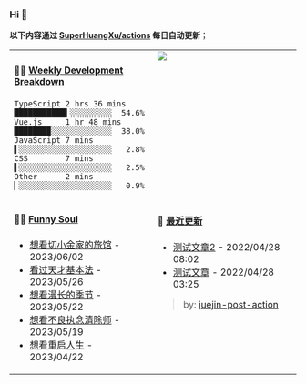 
### Hi 👋

**以下内容通过 <a href="https://github.com/SuperHuangXu/SuperHuangXu/actions" target="_blank">SuperHuangXu/actions</a> 每日自动更新**；

<table width="800px">
<tr>
<td valign="top" width="50%">

#### 🏊‍♂️ <a href="https://gist.github.com/SuperHuangXu/d3e32e70ad1d22b5a3c5e8fc3c67dcc5" target="_blank">Weekly Development Breakdown</a>

```text
TypeScript 2 hrs 36 mins  ███████████▍░░░░░░░░░  54.6%
Vue.js     1 hr 48 mins   ███████▉░░░░░░░░░░░░░  38.0%
JavaScript 7 mins         ▌░░░░░░░░░░░░░░░░░░░░   2.8%
CSS        7 mins         ▌░░░░░░░░░░░░░░░░░░░░   2.5%
Other      2 mins         ▏░░░░░░░░░░░░░░░░░░░░   0.9%
```

</td>
<td valign="top" width="50%">
<a href="https://github.com/SuperHuangXu">
  <img align="center" src="https://github-readme-stats.vercel.app/api/top-langs/?username=SuperHuangXu&layout=compact&theme=radical" />
</a>
</td>
</tr>
<tr>
<td valign="top" width="50%">

#### 🤾‍♂️ <a href="https://www.douban.com/people/135404786/" target="_blank">Funny Soul</a>

* <a href='http://movie.douban.com/subject/26707067/' target='_blank'>想看切小金家的旅馆</a> - 2023/06/02
* <a href='http://movie.douban.com/subject/34982236/' target='_blank'>看过天才基本法</a> - 2023/05/26
* <a href='http://movie.douban.com/subject/35588177/' target='_blank'>想看漫长的季节</a> - 2023/05/22
* <a href='http://movie.douban.com/subject/35839999/' target='_blank'>想看不良执念清除师</a> - 2023/05/19
* <a href='http://movie.douban.com/subject/36156235/' target='_blank'>想看重启人生</a> - 2023/04/22

</td>
<td valign="top" width="50%">

#### 🤾‍ <a href="https://juejin.cn/user/4142615541064046" target="_blank">最近更新</a>
  * <a href='https://juejin.cn/post/7091561831067566117' target='_blank'>测试文章2</a> - 2022/04/28 08:02
* <a href='https://juejin.cn/post/7091490504222703652' target='_blank'>测试文章</a> - 2022/04/28 03:25

> by: [juejin-post-action](https://github.com/SuperHuangXu/juejin-post-action)

</td>
</tr>
</table>
